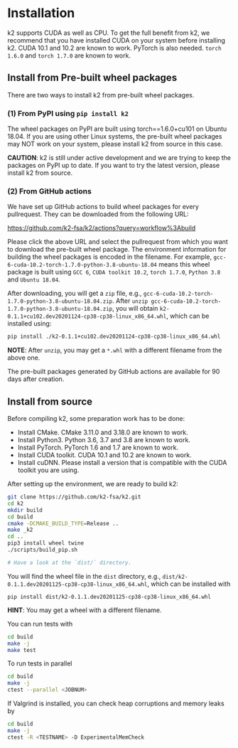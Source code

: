 
# Installation

k2 supports CUDA as well as CPU. To get the full benefit from k2,
we recommend that you have installed CUDA on your system before
installing k2. CUDA 10.1 and 10.2 are known to work. PyTorch
is also needed. `torch 1.6.0` and `torch 1.7.0` are known to work.


## Install from Pre-built wheel packages

There are two ways to install k2 from pre-built wheel packages.

### (1) From PyPI using `pip install k2`

  The wheel packages on PyPI are built using torch==1.6.0+cu101 on Ubuntu 18.04.
  If you are using other Linux systems, the pre-built wheel packages may NOT
  work on your system, please install k2 from source in this case.

  **CAUTION**: k2 is still under active development and we are trying to keep
  the packages on PyPI up to date. If you want to try the latest version, please
  install k2 from source.

### (2) From GitHub actions

We have set up GitHub actions to build wheel packages for every pullrequest.
They can be downloaded from the following URL:

https://github.com/k2-fsa/k2/actions?query=workflow%3Abuild

Please click the above URL and select the pullrequest from which you
want to download the pre-built wheel package. The environment information
for building the wheel packages is encoded in the filename. For example,
`gcc-6-cuda-10.2-torch-1.7.0-python-3.8-ubuntu-18.04` means this wheel
package is built using `GCC 6`, `CUDA toolkit 10.2`, `torch 1.7.0`,
`Python 3.8` and `Ubuntu 18.04`.

After downloading, you will get a `zip` file, e.g.,
`gcc-6-cuda-10.2-torch-1.7.0-python-3.8-ubuntu-18.04.zip`.
After `unzip gcc-6-cuda-10.2-torch-1.7.0-python-3.8-ubuntu-18.04.zip`,
you will obtain `k2-0.1.1+cu102.dev20201124-cp38-cp38-linux_x86_64.whl`,
which can be installed using:

```bash
pip install ./k2-0.1.1+cu102.dev20201124-cp38-cp38-linux_x86_64.whl
```

**NOTE**: After `unzip`, you may get a `*.whl` with a different filename from
the above one.

The pre-built packages generated by GitHub actions are available for 90 days
after creation.

## Install from source

Before compiling k2, some preparation work has to be done:

- Install CMake. CMake 3.11.0 and 3.18.0 are known to work.
- Install Python3. Python 3.6, 3.7 and 3.8 are known to work.
- Install PyTorch. PyTorch 1.6 and 1.7 are known to work.
- Install CUDA toolkit. CUDA 10.1 and 10.2 are known to work.
- Install cuDNN. Please install a version that is compatible with the
  CUDA toolkit you are using.

After setting up the environment, we are ready to build k2:

```bash
git clone https://github.com/k2-fsa/k2.git
cd k2
mkdir build
cd build
cmake -DCMAKE_BUILD_TYPE=Release ..
make _k2
cd ..
pip3 install wheel twine
./scripts/build_pip.sh

# Have a look at the `dist/` directory.
```

You will find the wheel file in the `dist` directory, e.g.,
`dist/k2-0.1.1.dev20201125-cp38-cp38-linux_x86_64.whl`, which
can be installed with

```
pip install dist/k2-0.1.1.dev20201125-cp38-cp38-linux_x86_64.whl
```

**HINT**: You may get a wheel with a different filename.

You can run tests with

```bash
cd build
make -j
make test
```

To run tests in parallel

```bash
cd build
make -j
ctest --parallel <JOBNUM>
```

If Valgrind is installed, you can check heap corruptions and memory leaks by

```bash
cd build
make -j
ctest -R <TESTNAME> -D ExperimentalMemCheck
```
